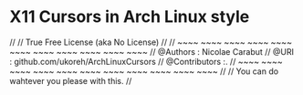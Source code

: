 # X11 Cursors in Arch Linux style

//
// True Free License (aka No License)
//
// ~~~~ ~~~~ ~~~~ ~~~~ ~~~~ ~~~~ ~~~~ ~~~~ ~~~~ ~~~~ ~~~~
//      @Authors : Nicolae Carabut
//          @URI : github.com/ukoreh/ArchLinuxCursors
// @Contributors :.
// ~~~~ ~~~~ ~~~~ ~~~~ ~~~~ ~~~~ ~~~~ ~~~~ ~~~~ ~~~~ ~~~~
//
// You can do wahtever you please with this.
//
